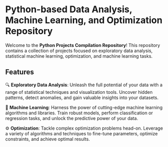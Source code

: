 # Python-based Data Analysis, Machine Learning, and Optimization Repository

Welcome to the **Python Projects Compilation Repository**! This repository contains a collection of projects focused on exploratory data analysis, statistical machine learning, optimization, and machine learning tasks. 

## Features

🔍 **Exploratory Data Analysis**: Unleash the full potential of your data with a range of statistical techniques and visualization tools. Uncover hidden patterns, detect anomalies, and gain valuable insights into your datasets.

🤖 **Machine Learning**: Harness the power of cutting-edge machine learning algorithms and libraries. Train robust models, perform classification or regression tasks, and unlock the predictive power of your data.

⚙️ **Optimization**: Tackle complex optimization problems head-on. Leverage a variety of algorithms and techniques to fine-tune parameters, optimize constraints, and achieve optimal results.
